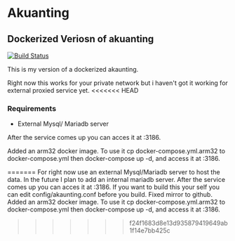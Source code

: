 # Akuanting
## Dockerized Veriosn of akuanting

[![Build Status](https://gitlab.com/whitlocktech/akaunting/badges/main/pipeline.svg)](https://gitlab.com/whitlocktech/akaunting/-/commits/main)

This is my version of a dockerized akaunting.

Right now this works for your private network but i haven't
got it working for external proxied service yet.
<<<<<<< HEAD

### Requirements
- External Mysql/ Mariadb server


After the service comes up you can acces it at :3186.

Added an arm32 docker image. To use it cp docker-compose.yml.arm32 to docker-compose.yml then docker-compose up -d, and access it at :3186.

=======
For right now use an external Mysql/Mariadb server to host the data. In the future I plan to
add an internal mariadb server.
After the service comes up you can acces it at <machine ip>:3186.
If you want to build this your self you can edit config/akaunting.conf before you build.
Fixed mirror to github.
Added an arm32 docker image. To use it cp docker-compose.yml.arm32 to docker-compose.yml then docker-compose up -d, and access it at <maching ip>:3186. 
>>>>>>> f24f1683d8e13d935879419649ab1f14e7bb425c
